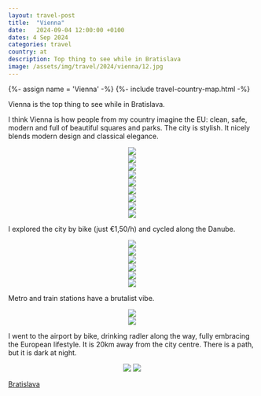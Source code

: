 ```yaml
---
layout: travel-post
title:  "Vienna"
date:   2024-09-04 12:00:00 +0100
dates: 4 Sep 2024
categories: travel
country: at
description: Top thing to see while in Bratislava
image: /assets/img/travel/2024/vienna/12.jpg
---
```


{%- assign name = 'Vienna' -%}
{%- include travel-country-map.html -%}

Vienna is the top thing to see while in Bratislava. 

I think Vienna is how people from my country imagine the EU: clean, safe, modern and full of beautiful squares and parks. The city is stylish. It nicely blends modern design and classical elegance.
<center>
    <img src="/assets/img/travel/2024/vienna/1.jpg" />
    <div class="image-margin"></div>
</center>

<center>
    <img src="/assets/img/travel/2024/vienna/19.jpg" />
    <div class="image-margin"></div>
</center>

<center>
    <img src="/assets/img/travel/2024/vienna/3.jpg" />
    <div class="image-margin"></div>
</center>
<center>
    <img src="/assets/img/travel/2024/vienna/11.jpg" />
    <div class="image-margin"></div>
</center>
<center>
    <img src="/assets/img/travel/2024/vienna/2.jpg" />
    <div class="image-margin"></div>
</center>

<center>
    <img src="/assets/img/travel/2024/vienna/4.jpg" />
    <div class="image-margin"></div>
</center>

<center>
    <img src="/assets/img/travel/2024/vienna/5.jpg" />
    <div class="image-margin"></div>
</center>

<center>
    <img src="/assets/img/travel/2024/vienna/8.jpg" />
    <div class="image-margin"></div>
</center>
<center>
    <img src="/assets/img/travel/2024/vienna/15.jpg" />
    <p class="image-label"></p>
</center>

I explored the city by bike (just €1,50/h) and cycled along the Danube.
<center>
    <img src="/assets/img/travel/2024/vienna/6.jpg" />
    <div class="image-margin"></div>
</center>
<center>
    <img src="/assets/img/travel/2024/vienna/7.jpg" />
    <div class="image-margin"></div>
</center>

<center>
    <img src="/assets/img/travel/2024/vienna/9.jpg" />
    <div class="image-margin"></div>
</center>
<center>
    <img src="/assets/img/travel/2024/vienna/10.jpg" />
    <div class="image-margin"></div>
</center>

<center>
    <img src="/assets/img/travel/2024/vienna/14.jpg" />
    <div class="image-margin"></div>
</center>

<center>
    <img src="/assets/img/travel/2024/vienna/16.jpg" />
    <p class="image-label"></p>
</center>

Metro and train stations have a brutalist vibe.
<center>
    <img src="/assets/img/travel/2024/vienna/12.jpg" />
    <div class="image-margin"></div>
</center>
<center>
    <img src="/assets/img/travel/2024/vienna/13.jpg" />
    <p class="image-label"></p>
</center>

I went to the airport by bike, drinking radler along the way, fully embracing the European lifestyle. It is 20km away from the city centre. There is a path, but it is dark at night.
<center>
    <div class="side-by-side">
        <img src="/assets/img/travel/2024/vienna/17.jpg" />
        <img src="/assets/img/travel/2024/vienna/18.jpg" />
    </div>
    <p class="image-label"></p>
</center>

<a class="prev" href="/travel/2024/bratislava">
    Bratislava
</a>

